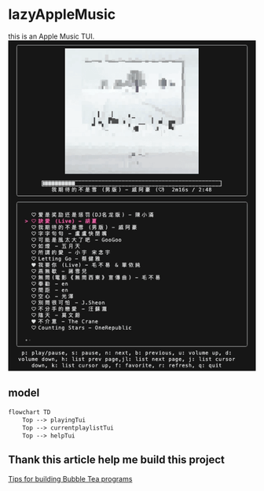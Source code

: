 # lazyAppleMusic

this is an Apple Music TUI.  
![preview](asset/demo.gif)

## model

```mermaid
flowchart TD
    Top --> playingTui
    Top --> currentplaylistTui
    Top --> helpTui
```

## Thank this article help me build this project

[Tips for building Bubble Tea programs](https://leg100.github.io/en/posts/building-bubbletea-programs/)
